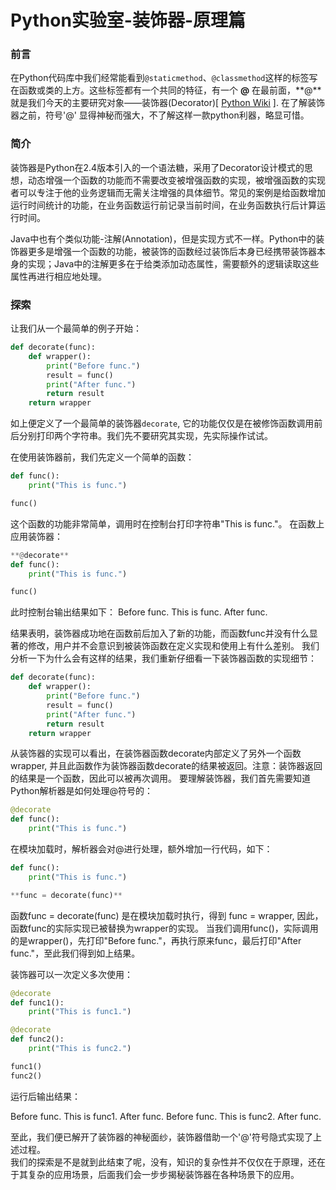 # Python实验室-装饰器-原理篇

### 前言
在Python代码库中我们经常能看到`@staticmethod`、`@classmethod`这样的标签写在函数或类的上方。这些标签都有一个共同的特征，有一个 **@** 在最前面，**@**就是我们今天的主要研究对象——装饰器(Decorator)[ [Python Wiki](https://wiki.python.org/moin/PythonDecorators#What_is_a_Decorator) ]. 在了解装饰器之前，符号'@' 显得神秘而强大，不了解这样一款python利器，略显可惜。
<!--more-->

### 简介
装饰器是Python在2.4版本引入的一个语法糖，采用了Decorator设计模式的思想，动态增强一个函数的功能而不需要改变被增强函数的实现，被增强函数的实现者可以专注于他的业务逻辑而无需关注增强的具体细节。常见的案例是给函数增加运行时间统计的功能，在业务函数运行前记录当前时间，在业务函数执行后计算运行时间。  

Java中也有个类似功能-注解(Annotation)，但是实现方式不一样。Python中的装饰器更多是增强一个函数的功能，被装饰的函数经过装饰后本身已经携带装饰器本身的实现；Java中的注解更多在于给类添加动态属性，需要额外的逻辑读取这些属性再进行相应地处理。

### 探索

让我们从一个最简单的例子开始：
```python
def decorate(func):
    def wrapper():
        print("Before func.")
        result = func()
        print("After func.")
        return result
    return wrapper
```
如上便定义了一个最简单的装饰器`decorate`, 它的功能仅仅是在被修饰函数调用前后分别打印两个字符串。我们先不要研究其实现，先实际操作试试。

在使用装饰器前，我们先定义一个简单的函数：
```python
def func():
    print("This is func.")

func()
```
这个函数的功能非常简单，调用时在控制台打印字符串"This is func."。
在函数上应用装饰器：
```python
**@decorate**
def func():
    print("This is func.")

func()
```

此时控制台输出结果如下：
Before func.
This is func.
After func.

结果表明，装饰器成功地在函数前后加入了新的功能，而函数func并没有什么显著的修改，用户并不会意识到被装饰函数在定义实现和使用上有什么差别。
我们分析一下为什么会有这样的结果，我们重新仔细看一下装饰器函数的实现细节：
```python
def decorate(func):
    def wrapper():
        print("Before func.")
        result = func()
        print("After func.")
        return result
    return wrapper
```
从装饰器的实现可以看出，在装饰器函数decorate内部定义了另外一个函数wrapper, 并且此函数作为装饰器函数decorate的结果被返回。注意：装饰器返回的结果是一个函数，因此可以被再次调用。
要理解装饰器，我们首先需要知道Python解析器是如何处理@符号的：
```python
@decorate
def func():
    print("This is func.")
```
在模块加载时，解析器会对@进行处理，额外增加一行代码，如下：
```python
def func():
    print("This is func.")

**func = decorate(func)**
```
函数func = decorate(func) 是在模块加载时执行，得到 func = wrapper, 因此，函数func的实际实现已被替换为wrapper的实现。
当我们调用func()，实际调用的是wrapper()，先打印"Before func."，再执行原来func，最后打印"After func."，至此我们得到如上结果。

装饰器可以一次定义多次使用：
```python
@decorate
def func1():
    print("This is func1.")

@decorate
def func2():
    print("This is func2.")

func1()
func2()
```
运行后输出结果：

Before func.
This is func1.
After func.
Before func.
This is func2.
After func.

至此，我们便已解开了装饰器的神秘面纱，装饰器借助一个'@'符号隐式实现了上述过程。  
我们的探索是不是就到此结束了呢，没有，知识的复杂性并不仅仅在于原理，还在于其复杂的应用场景，后面我们会一步步揭秘装饰器在各种场景下的应用。